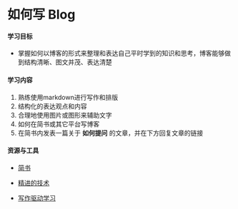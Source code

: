 # 如何写 Blog

#### 学习目标

* 掌握如何以博客的形式来整理和表达自己平时学到的知识和思考，博客能够做到结构清晰、图文并茂、表达清楚

#### 学习内容

1. 熟练使用markdown进行写作和排版
2. 结构化的表达观点和内容
3. 合理地使用图片或图形来辅助文字
4. 如何在简书或其它平台写博客
5. 在简书内发表一篇关于 **如何提问** 的文章，并在下方回复文章的链接


#### 资源与工具

- [简书](http://jianshu.com/) 

- [精进的技术](https://school.thoughtworks.cn/bbs/topic/33/%E7%B2%BE%E8%BF%9B%E7%9A%84%E6%8A%80%E6%9C%AF)

- [写作驱动学习](http://mp.weixin.qq.com/s/HoFrdB0w3u-SRAg6S69SQQ)

  ​